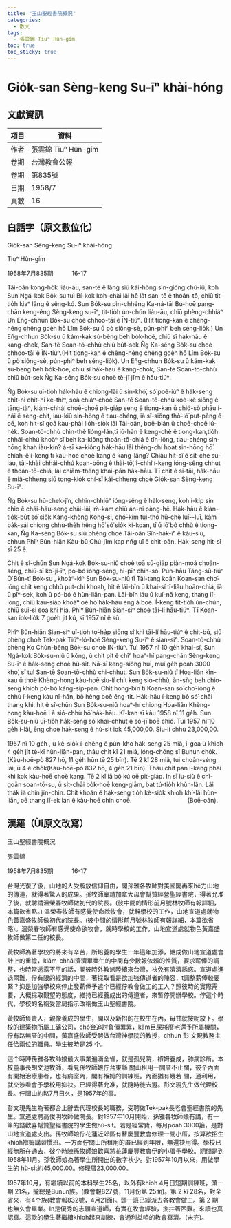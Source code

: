 ```yaml
---
title: "玉山聖經書院概況"
categories:
  - 散文
tags:
  - 張雲錦 Tiuⁿ Hûn-gím
toc: true
toc_sticky: true
---
```


# Gio̍k-san Sèng-keng Su-īⁿ khài-hóng

## 文獻資訊

| 項目 | 資料 |
|---|---|
| 作者 | 張雲錦 Tiuⁿ Hûn-gím |
| 卷期 | 台灣教會公報 |
| 卷期 | 第835號 |
| 日期 | 1958/7 |
| 頁數 | 16 |

## 白話字（原文數位化）

Gio̍k-san Sèng-keng Su-īⁿ khài-hóng

Tiuⁿ Hûn-gím

1958年7月835期           16-17

Tâi-oân kong-ho̍k liáu-āu, san-tē ê lâng siū kái-hòng sìn-gióng chū-iû, koh Sun Ngá-kok Bo̍k-su tuì Bí-kok koh-chài lâi hē la̍t san-tē ê thoân-tō, chiū tit-tio̍h kiaⁿ lâng ê sêng-kó. Sun Bo̍k-su pìn-chhéng Ka-ná-tāi Bú-hoē pang-chān keng-êng Sèng-keng su-īⁿ, tit-tio̍h ún-chún liáu-āu, chiū phèng-chhiáⁿ Un En̂g-chhun Bo̍k-su choè chhoo-tāi ê ĪN-tiúⁿ. (Hit tiong-kan ê chêng-hêng chêng goe̍h hō Lîm Bo̍k-su ū pò siông-sè, pún-phiⁿ beh séng-lio̍k.) Un En̂g-chhun Bo̍k-su ū kám-kak sù-bēng beh bo̍k-hoē, chiū sî ha̍k-hāu ê kang-chok, San-tē Soan-tō-chhù chiū bu̍t-sek N̂g Ka-sēng Bo̍k-su choè chhoo-tāi ê ĪN-tiúⁿ.(Hit tiong-kan ê chêng-hêng chêng goe̍h hō Lîm Bo̍k-su ū pò siông-sè, pún-phiⁿ beh séng-lio̍k). Un En̂g-chhun Bo̍k-su ū kám-kak sù-bēng beh bo̍k-hoē, chiū sî ha̍k-hāu ê kang-chok, San-tē Soan-tō-chhù chiū bu̍t-sek N̂g Ka-sēng Bo̍k-su choè tē-jī jīm ê hāu-tiúⁿ.

N̂g Bo̍k-su uī-tio̍h ha̍k-hāu ê chiong-lâi ū sin-khó͘, só͘ poê-iúⁿ ê ha̍k-seng chi̍t-nî chit-nî ke-thiⁿ, soà chiâⁿ-choè San-tē Soan-tō-chhù koè-kè siōng ê tāng-tàⁿ, kiám-chhái choē-choē pit-gia̍p seng ê tiong-kan ū chió-sò͘ phāu i-nāi ê sèng-chit, iau-kiû sin-hōng ê tiau-chéng, iā sî-siông thò͘-lō͘ put-pêng ê oē, koh hit-sî goā kàu-phài lio̍h-sio̍k lâi Tâi-oân, boē-bián ū choē-choē iú-he̍k. Soan-tō-chhù chìn-thè lióng-lân,tī iú-hān ê keng-chè ê tiong-kan,tio̍h chhái-chhú khoàⁿ sī beh ka-kiông thoân-tō-chiá ê tīn-iông, tiau-chéng sin-hōng khah iàu-kín? á-sī ka-kiông ha̍k-hāu lâi thêng-chí hoat sin-hōng hō͘ chiah-ê í-keng tī kàu-hoē choè kang ê kang-lâng? Chiàu hit-sî ê si̍t-chè su-iàu, tāi-khài chhái-chhú koan-bōng ê thài-tō͘, î-chhî í-keng ióng-sêng chhut ê thoân-tō-chiá, lâi chiām-thêng khai-pān ha̍k-hāu. Tī chit ê sî-tāi, ha̍k-hāu ê miâ-chheng siū tong-kio̍k chí-sī kái-chheng choè Gio̍k-san Sèng-keng Su-īⁿ.

N̂g Bo̍k-su hū-chek-jîn, chhin-chhiūⁿ ióng-sêng ê ha̍k-seng, koh í-ki̍p sin chio ê chāi-hāu-seng chāi-lāi, m̄-kam chiū án-ni pàng-hē. Ha̍k-hāu ê kiàn-tio̍k-bu̍t só͘ sio̍k Kang-khòng Kong-si, chó͘-kim tui-thó hū-chè luī--luī, kâm ba̍k-sái chiong chhù-the̍h hêng hō͘ só͘ sio̍k ki-koan, tī ū lō͘ bô chhù ê tiong-kan, N̂g Ka-sēng Bo̍k-su siū phèng choè Tâi-oân Sîn-ha̍k-īⁿ ê kàu-siū, chhun Phîⁿ Bûn-hiān Kàu-bū Chú-jīm kap nn̄g uī ê chit-oân. Ha̍k-seng hit-sî sī 25 ê.

Chit ê sî-chūn Sun Ngá-kok Bo̍k-su-niû choè toā sū-gia̍p piàn-moá choân-séng, chiū-sī ko͘-jî-īⁿ, pó-bó ióng-sêng, hì-pīⁿ chín-só͘. Pún-hāu Táng-sū-tiúⁿ Ô͘ Bûn-tî Bo̍k-su , khoàⁿ-kìⁿ Sun Bo̍k-su-niû tī Tâi-tang koān Koan-san cho͘-iōng chi̍t keng chhù put-chí khoah, hit ê lāi-bīn ū khai-sí tī-liâu hoān-chiá, iā ū pīⁿ-sek, koh ū pó-bó ê hùn-liān-pan. Lāi-bīn iáu ū kuí-nā keng, thang lī-iōng, chiū kau-sia̍p khoàⁿ oē hō͘ ha̍k-hāu ēng á boē. Í-keng tit-tio̍h ún-chún, chiū suî-sî soá khì hia. Phîⁿ Bûn-hiān Sian-siⁿ choè tāi-lí hāu-tiúⁿ. Tī Koan-san iok-lio̍k 7 goe̍h ji̍t kú, sī 1957 nî ê sū.

Phîⁿ Bûn-hiān Sian-siⁿ uī-tio̍h to͘-ha̍p siōng sî khì tāi-lí hāu-tiúⁿ ê chit-bū, siū phèng choè Tek-pak Tiúⁿ-ló-hoē Sèng-keng Su-īⁿ ê sian-siⁿ. Soan-tō-chhù phèng Ko Chùn-bêng Bo̍k-su choè ĪN-tiúⁿ. Tuì 1957 nî 10 ge̍h khai-sí, Sun Ngá-kok Bo̍k-su-niû ū kóng, ū chi̍t pit ê chîⁿ hoaⁿ-hí pang-chān Sèng-keng Su-īⁿ ê ha̍k-seng choè hù-si̍t. Nā-sī keng-siông huì, muí ge̍h poah 3000 kho͘, sī tuì San-tē Soan-tō-chhù chi-chhut. Sun Bo̍k-su-niû tī Hoa-liân kīn-kau ū thoè Khèng-hong kàu-hoē siu-lí chi̍t keng sió-chhù, àn-sǹg beh chio-seng khioh pó-bó káng-si̍p-pan. Chi̍t hong-bīn tī Koan-san só͘ cho͘-iōng ê chhù í-keng kàu nî-hān, bô hêng boē ēng-tit. Ha̍k-hāu í-keng bô só͘-chāi thang khì, hit ê sî-chūn Sun Bo̍k-su-niû hoaⁿ-hí chiong Hoa-liân Khèng-hong kàu-hoē i ê sió-chhù hō͘ ha̍k-hāu. Kî-kan sī kàu 1958 nî 11 ge̍h. Sun Bo̍k-su-niû uī-tio̍h ha̍k-seng só͘ khai-chhut ê sò͘-jī boē chió. Tuì 1957 nî 10 ge̍h í-lâi, ēng choè ha̍k-seng ê hù-si̍t iok 45,000,00. Siu-lí chhù 23,000,00.

1957 nî 10 ge̍h , ū kè-sio̍k í-chêng ê pún-kho ha̍k-seng 25 miâ, í-goā ū khioh 4 ge̍h ji̍t té-kî hùn-liān-pan, thâu chi̍t kî 21 miâ, lóng-chóng sī Bunun cho̍k.(Kàu-hoē-pò 827 hō, 11 ge̍h hūn tē 25 bīn). Tē 2 kî 28 miâ, tuì choân-séng lâi, ū 4 ê cho̍k(Kàu-hoē-pò 832 hō, 4 ge̍h 21 bīn). Thâu chi̍t pan í-keng phài khì kok kàu-hoē choè kang. Tē 2 kî iā bô kú oē pit-gia̍p. In sī iu-siù ê chì-goān soan-tō-su, ū si̍t-chāi bo̍k-hoē keng-giām, bat tú-tio̍h khùn-lân. Lâi tha̍k iā chin jīn-chin. Chit khoán ê ha̍k-seng tio̍h kè-sio̍k khioh khí-lâi hùn-liān, oē thang lī-ek lán ê kàu-hoē chin choē.                                 (Boē-oân).

## 漢羅（Ùi原文改寫）

玉山聖經書院概況

張雲錦

1958年7月835期           16-17

台灣光復了後，山地的人受解放信仰自由，閣孫雅各牧師對美國閣再來hē力山地的傳道，就得著驚人的成果。孫牧師稟請加拿大母會幫贊經營聖經書院，得著允准了後，就聘請溫榮春牧師做初代的院長。(彼中間的情形前月號林牧師有報詳細，本篇欲省略。) 溫榮春牧師有感覺使命欲牧會，就辭學校的工作，山地宣道處就物色黃嘉盛牧師做初代的院長。(彼中間的情形前月號林牧師有報詳細，本篇欲省略)。溫榮春牧師有感覺使命欲牧會，就時學校的工作，山地宣道處就物色黃嘉盛牧師做第二任的校長。

黃牧師為著學校的將來有辛苦，所培養的學生一年這年加添，紲成做山地宣道處會計上的重擔，kiám-chhái濟濟畢業生的中間有少數報依賴的性質，要求薪俸的調整，也時常透露不平的話，閣彼時外教派陸續來台灣，袂免有濟濟誘惑。宣道處進退兩難，佇有限的經濟的中間，著採取看是欲加強傳道者的陣容，t調整薪俸較要緊？抑是加強學校來停止發薪俸予遮个已經佇教會做工的工人？照彼時的實際需要，大概採取觀望的態度，維持已經養成出的傳道者，來暫停開辦學校。佇這个時代，學校的名稱受當局指示改稱做玉山聖經書院。

黃牧師負責人，親像養成的學生，閣以及新招的在校生在內，毋甘就按呢放下。學校的建築物所屬工礦公司，chó͘金追討負債累累，kâm目屎將厝宅還予所屬機關，佇有路無厝的中間，黃嘉盛牧師受聘做台灣神學院的教授，chhun 彭 文現教務主任佮兩位的職員。學生彼時是25 个。

這个時陣孫雅各牧師娘最大事業遍滿全省，就是孤兒院，褓姆養成，肺病診所。本校董事長胡文池牧師，看見孫牧師娘佇台東縣 關山租用一間厝不止闊，彼个內面有開始治療患者，也有病室內，閣有褓姆的訓練班。內面猶有幾若 間，通利用，就交涉看會予學校用抑袂。已經得著允准，就隨時徙去遐。彭文現先生做代理校長。佇關山約略7月日久，是1957年的事。

彭文現先生為著都合上辭去代理校長的職務，受聘做Tek-pak長老會聖經書院的先生。宣道處聘高俊明牧師做院長。對1957年10月開始，孫雅各牧師娘有講，有一筆的錢歡喜幫贊聖經書院的學生做hù-si̍t。若是經常費，每月poah 3000箍，是對山地宣道處支出。孫牧師娘佇花蓮近郊區有替慶豐教會修理一間小厝，按算欲招生khioh褓姆講習慣班。一方面佇關山所租用的厝已經到年限，無還袂用得。學校已經無所在通去，彼个時陣孫牧師娘歡喜將花蓮慶豐教會伊的小厝予學校。期間是到1958年11月。孫牧師娘為著學生所開出的數字袂少。對1957年10月以來，用做學生的 hù-si̍t約45,000.00。修理厝23,000.00。

1957年10月，有繼續以前的本科學生25名，以外有khioh 4月日短期訓練班，頭一期 21名，攏總是Bunun族。(教會報827號，11月份第 25面)。第 2 kî 28名，對全省來，有4个族(教會報832號，4月21面)。頭一班已經派去各教會做工。第 2 期也無久會畢業。In是優秀的志願宣道師，有實在牧會經驗，捌拄著困難。來讀也真認真。這款的學生著繼續khioh起來訓練，會通利益咱的教會真濟。(未完)。
